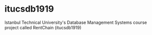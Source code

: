 # itucsdb1919
Istanbul Technical University's Database Management Systems course project called RentChain (itucsdb1919)
